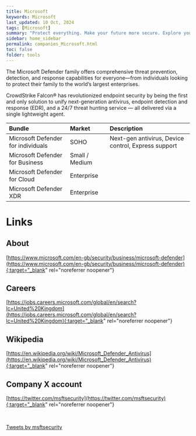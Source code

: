 ```yaml
---
title: Microsoft
keywords: Microsoft
last_updated: 10 Oct, 2024
tags: [Microsoft] 
summary: "Protect everything. Make your future more secure. Explore your security options today."
sidebar: home_sidebar
permalink: companies_Microsoft.html
toc: false
folder: tools
---
```


The Microsoft Defender family offers comprehensive threat prevention, detection, and response capabilities for everyone—from individuals looking to protect their family to the world’s largest enterprises.

CrowdStrike Falcon® has revolutionized endpoint security by being the first and only solution to unify next-generation antivirus, endpoint detection and response (EDR), and a 24/7 threat hunting service — all delivered via a single lightweight agent.

| Bundle                             | Market            | Description                                                                |
|:-----------------------------------|:------------------|:---------------------------------------------------------------------------|
| Microsoft Defender for individuals | SOHO              | Next-gen antivirus, Device control, Express support                        |
| Microsoft Defender for Business    | Small / Medium    | |
| Microsoft Defender for Cloud       | Enterprise        | |
| Microsoft Defender XDR             | Enterprise        | |



# Links

## About
[https://www.microsoft.com/en-gb/security/business/microsoft-defender](https://www.microsoft.com/en-gb/security/business/microsoft-defender){:target="_blank" rel="noreferrer noopener"}

## Careers
[https://jobs.careers.microsoft.com/global/en/search?lc=United%20Kingdom](https://jobs.careers.microsoft.com/global/en/search?lc=United%20Kingdom){:target="_blank" rel="noreferrer noopener"}

## Wikipedia
[https://en.wikipedia.org/wiki/Microsoft_Defender_Antivirus](https://en.wikipedia.org/wiki/Microsoft_Defender_Antivirus){:target="_blank" rel="noreferrer noopener"}


## Company X account
[https://twitter.com/msftsecurity](https://twitter.com/msftsecurity){:target="_blank" rel="noreferrer noopener"}

<br/>

<a class="twitter-timeline" href="https://twitter.com/msftsecurity?ref_src=twsrc%5Etfw">Tweets by msftsecurity</a> <script async src="https://platform.twitter.com/widgets.js" charset="utf-8"></script>

<br/>


